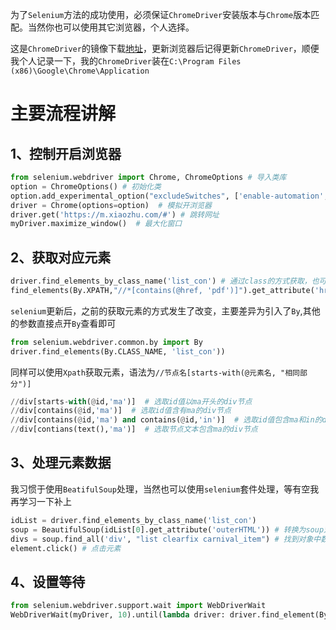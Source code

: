 为了`Selenium`方法的成功使用，必须保证`ChromeDriver`安装版本与`Chrome`版本匹配。当然你也可以使用其它浏览器，个人选择。

这是`ChromeDriver`的镜像下载[地址](https://registry.npmmirror.com/binary.html?path=chromedriver/)，更新浏览器后记得更新`ChromeDriver`，顺便我个人记录一下，我的`ChromeDriver`装在`C:\Program Files (x86)\Google\Chrome\Application`

# 主要流程讲解

## 1、控制开启浏览器

```python
from selenium.webdriver import Chrome, ChromeOptions # 导入类库
option = ChromeOptions() # 初始化类
option.add_experimental_option("excludeSwitches", ['enable-automation', 'enable-logging']) # 添加参数
driver = Chrome(options=option)  # 模拟开浏览器
driver.get('https://m.xiaozhu.com/#') # 跳转网址
myDriver.maximize_window()  # 最大化窗口
```

## 2、获取对应元素

```python
driver.find_elements_by_class_name('list_con') # 通过class的方式获取，也可以使用其他方式
find_elements(By.XPATH,"//*[contains(@href, 'pdf')]").get_attribute('href')
```

`selenium`更新后，之前的获取元素的方式发生了改变，主要差异为引入了`By`,其他的参数直接点开`By`查看即可

```python
from selenium.webdriver.common.by import By
driver.find_elements(By.CLASS_NAME, 'list_con'))
```

同样可以使用`Xpath`获取元素，语法为`//节点名[starts-with(@元素名, "相同部分")]`

```python
//div[starts-with(@id,'ma')]  # 选取id值以ma开头的div节点
//div[contains(@id,'ma')]  # 选取id值含有ma的div节点
//div[contains(@id,'ma') and contains(@id,'in')]  # 选取id值包含ma和in的div
//div[contians(text(),'ma')]  # 选取节点文本包含ma的div节点
```



## 3、处理元素数据

我习惯于使用`BeatifulSoup`处理，当然也可以使用`selenium`套件处理，等有空我再学习一下补上

```python
idList = driver.find_elements_by_class_name('list_con')
soup = BeautifulSoup(idList[0].get_attribute('outerHTML')) # 转换为soup对象
divs = soup.find_all('div', "list clearfix carnival_item") # 找到对象中数据列表
element.click() # 点击元素
```

## 4、设置等待
```python
from selenium.webdriver.support.wait import WebDriverWait
WebDriverWait(myDriver, 10).until(lambda driver: driver.find_element(By.CLASS_NAME, 'bicon.bar-icon-fp'))
```


